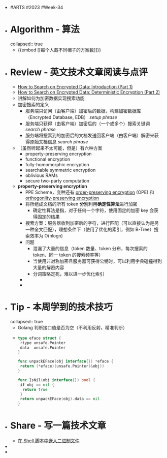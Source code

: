 - #ARTS #2023 #Week-34
- # Algorithm - 算法
  collapsed:: true
	- {{embed [[每个人戴不同帽子的方案数]]}}
- # Review - 英文技术文章阅读与点评
	- [How to Search on Encrypted Data: Introduction (Part 1)](https://esl.cs.brown.edu/blog/how-to-search-on-encrypted-data-introduction-part-1/)
	- [How to Search on Encrypted Data: Deterministic Encryption (Part 2)](https://esl.cs.brown.edu/blog/how-to-search-on-encrypted-data-deterministic-encryption-part-2/)
	- 讲解如何为加密数据实现搜索功能
	- 加密搜索的定义
		- 服务端只访问（由客户端）加密后的数据，构建加密数据库（Encrypted Database, EDB） *setup phrase*
		- 服务端只获得（由客户端）加密后的（一个或多个）搜索关键词 *search phrase*
		- 服务端将搜索到的加密后的文档发送回客户端（由客户端）解密来获得原始文档信息 *search phrase*
	- （虽然听起来不太可能，但是）有六种方案
		- property-preserving encryption
		- functional encryption
		- fully-homomorphic encryption
		- searchable symmetric encryption
		- oblivious RAMs
		- secure two-party computation
	- **property-preserving encryption**
		- PPE Scheme，变种还有 [order-preserving encryption](http://www.cc.gatech.edu/~aboldyre/papers/bclo.pdf) (OPE) 和 [orthogonlity-preserving encryption](http://www.cs.utexas.edu/~jrous/documents/191.pdf)
		- 将所组成文档的所有 token **分别**利用**确定性算法**进行加密
			- 确定性算法是指，对于任何一个字符，使用固定的加密 key 会获得固定的结果
		- 搜索方案：服务器收到加密后的字符，进行匹配（可以直接认为是另一种全文匹配），理想条件下（使用了优化的索引，例如 B-Tree）搜索效率为 O(nlogn)
		- 问题
			- 泄漏了大量的信息（token 数量、token 分布，每次搜索的 token、同一 token 的搜索频率等）
			- 当使用非对称加密且服务器可获得公钥时，可以利用字典碰撞得到大量的解密内容
			- 分词策略定死，难以进一步优化索引
		-
		-
- # Tip - 本周学到的技术技巧
  collapsed:: true
	- Golang 判断接口值是否为空（不利用反射，精准判断）
	- ```go
	  type eface struct {
	   rtype unsafe.Pointer
	   data  unsafe.Pointer
	  }
	  
	  func unpackEFace(obj interface{}) *eface {
	   return (*eface)(unsafe.Pointer(&obj))
	  }
	  
	  func IsNil(obj interface{}) bool {
	   if obj == nil {
	    return true
	   }
	   return unpackEFace(obj).data == nil
	  }
	  ```
- # Share - 写一篇技术文章
	- [在 Shell 脚本中嵌入二进制文件](https://articles.singee.me/embed-bin-in-shell-script)
-
-
